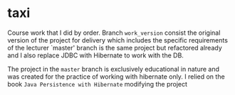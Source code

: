 # taxi

Course work that I did by order.
Branch `work_version` consist the original version of the project for delivery which includes the specific requirements
of the lecturer
`master' branch is the same project but refactored already and I also replace JDBC with Hibernate to work with the DB.

The project in the `master` branch is exclusively educational in nature and was created for the practice of working with hibernate 
only.
I relied on the book `Java Persistence with Hibernate` modifying the project
